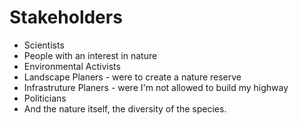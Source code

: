 # Stakeholders

* Scientists
* People with an interest in nature
* Environmental Activists
* Landscape Planers - were to create a nature reserve
* Infrastruture Planers - were I'm not allowed to build my highway
* Politicians
* And the nature itself, the diversity of the species.
